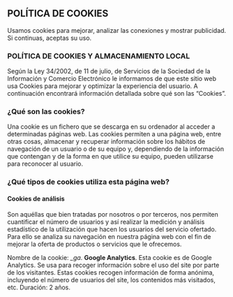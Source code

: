## POLÍTICA DE COOKIES

Usamos cookies para mejorar, analizar las conexiones y mostrar publicidad. Si continuas,
aceptas su uso.

### POLÍTICA DE COOKIES Y ALMACENAMIENTO LOCAL

Según la Ley 34/2002, de 11 de julio, de Servicios de la Sociedad de la Información y Comercio
Electrónico le informamos de que este sitio web usa Cookies para mejorar y optimizar la
experiencia del usuario. A continuación encontrará información detallada sobre qué son las
“Cookies”.

### ¿Qué son las cookies?

Una cookie es un fichero que se descarga en su ordenador al acceder a determinadas páginas
web. Las cookies permiten a una página web, entre otras cosas, almacenar y recuperar
información sobre los hábitos de navegación de un usuario o de su equipo y, dependiendo de la
información que contengan y de la forma en que utilice su equipo, pueden utilizarse para
reconocer al usuario.

### ¿Qué tipos de cookies utiliza esta página web?

#### Cookies de análisis 

Son aquéllas que bien tratadas por nosotros o por terceros, nos
permiten cuantificar el número de usuarios y así realizar la medición y análisis estadístico de la
utilización que hacen los usuarios del servicio ofertado. Para ello se analiza su navegación en
nuestra página web con el fin de mejorar la oferta de productos o servicios que le ofrecemos.

Nombre de la cookie: *_ga*. **Google Analytics**. Esta cookie es de Google Analytics. Se
usa para recoger información sobre el
uso del site por parte de los visitantes.
Estas cookies recogen información de
forma anónima, incluyendo el número
de usuarios del site, los contenidos más
visitados, etc. Duración: 2 años.
